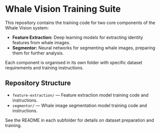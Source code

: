 # Whale Vision Training Suite

This repository contains the training code for two core components of the Whale Vision system:

- **Feature Extraction:** Deep learning models for extracting identity features from whale images.
- **Segmentor:** Neural networks for segmenting whale images, preparing them for further analysis.

Each component is organised in its own folder with specific dataset requirements and training instructions.

## Repository Structure

- `feature-extraction/` — Feature extraction model training code and instructions.
- `segmentor/` — Whale image segmentation model training code and instructions.

See the README in each subfolder for details on dataset preparation and training.
